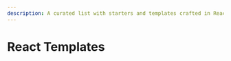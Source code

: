 ```yaml
---
description: A curated list with starters and templates crafted in React
---
```


# React Templates

